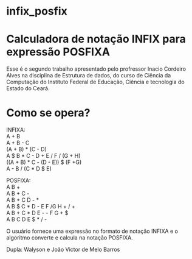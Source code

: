 # infix_posfix

# Calculadora de notação INFIX para expressão POSFIXA
    
Esse é o segundo trabalho apresentado pelo profressor Inacio Cordeiro Alves na disciplina de Estrutura de dados, do curso de Ciência da Computação do Instituto Federal de Educação, Ciência e tecnologia do Estado do Ceará.

# Como se opera?

INFIXA:                                                  
A + B                                   
A + B - C                               
(A + B) * (C - D)                       
A $ B * C - D + E / F / (G + H)         
((A + B) * C - (D - E)) $ (F +G)        
A - B / (C * D $ E)                  

POSFIXA:                                                                
A B +                                   
A B + C -                           
A B + C D - *                       
A B $ C * D - E F /G H + / +        
A B + C * D E - - F G + $           
A B C D E $ * / -              

O usuário fornece uma expressão no formato de notação INFIXA e o algoritmo converte e calcula na notação POSFIXA.

Dupla: Walyson e João Victor de Melo Barros
